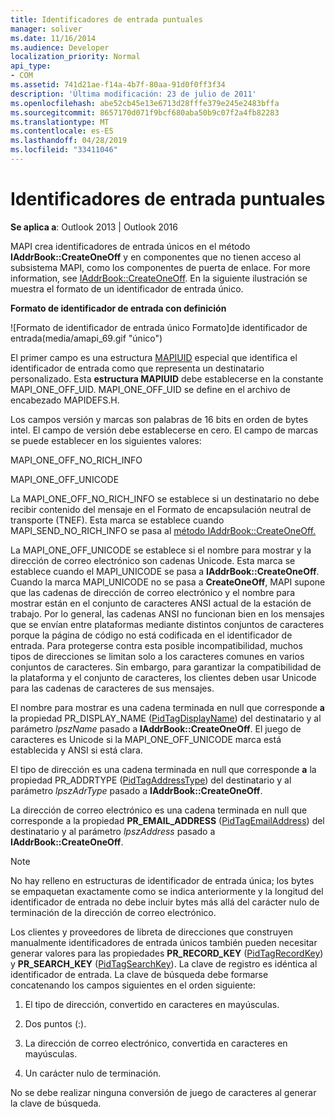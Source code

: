 ```yaml
---
title: Identificadores de entrada puntuales
manager: soliver
ms.date: 11/16/2014
ms.audience: Developer
localization_priority: Normal
api_type:
- COM
ms.assetid: 741d21ae-f14a-4b7f-80aa-91d0f0ff3f34
description: 'Última modificación: 23 de julio de 2011'
ms.openlocfilehash: abe52cb45e13e6713d28fffe379e245e2483bffa
ms.sourcegitcommit: 8657170d071f9bcf680aba50b9c07f2a4fb82283
ms.translationtype: MT
ms.contentlocale: es-ES
ms.lasthandoff: 04/28/2019
ms.locfileid: "33411046"
---
```

# <a name="one-off-entry-identifiers"></a>Identificadores de entrada puntuales
  
**Se aplica a**: Outlook 2013 | Outlook 2016 
  
MAPI crea identificadores de entrada únicos en el método **IAddrBook::CreateOneOff** y en componentes que no tienen acceso al subsistema MAPI, como los componentes de puerta de enlace. For more information, see [IAddrBook::CreateOneOff](iaddrbook-createoneoff.md). En la siguiente ilustración se muestra el formato de un identificador de entrada único.
  
**Formato de identificador de entrada con definición**
  
![Formato de identificador de entrada único Formato]de identificador de entrada(media/amapi_69.gif "único")
  
El primer campo es una estructura [MAPIUID](mapiuid.md) especial que identifica el identificador de entrada como que representa un destinatario personalizado. Esta **estructura MAPIUID** debe establecerse en la constante MAPI_ONE_OFF_UID. MAPI_ONE_OFF_UID se define en el archivo de encabezado MAPIDEFS.H. 
  
Los campos versión y marcas son palabras de 16 bits en orden de bytes intel. El campo de versión debe establecerse en cero. El campo de marcas se puede establecer en los siguientes valores:
  
MAPI_ONE_OFF_NO_RICH_INFO
  
MAPI_ONE_OFF_UNICODE
  
La MAPI_ONE_OFF_NO_RICH_INFO se establece si un destinatario no debe recibir contenido del mensaje en el Formato de encapsulación neutral de transporte (TNEF). Esta marca se establece cuando MAPI_SEND_NO_RICH_INFO se pasa al [método IAddrBook::CreateOneOff.](iaddrbook-createoneoff.md) 
  
La MAPI_ONE_OFF_UNICODE se establece si el nombre para mostrar y la dirección de correo electrónico son cadenas Unicode. Esta marca se establece cuando el MAPI_UNICODE se pasa a **IAddrBook::CreateOneOff**. Cuando la marca MAPI_UNICODE no se pasa a **CreateOneOff**, MAPI supone que las cadenas de dirección de correo electrónico y el nombre para mostrar están en el conjunto de caracteres ANSI actual de la estación de trabajo. Por lo general, las cadenas ANSI no funcionan bien en los mensajes que se envían entre plataformas mediante distintos conjuntos de caracteres porque la página de código no está codificada en el identificador de entrada. Para protegerse contra esta posible incompatibilidad, muchos tipos de direcciones se limitan solo a los caracteres comunes en varios conjuntos de caracteres. Sin embargo, para garantizar la compatibilidad de la plataforma y el conjunto de caracteres, los clientes deben usar Unicode para las cadenas de caracteres de sus mensajes.
  
El nombre para mostrar es una cadena terminada en null que corresponde **a** la propiedad PR_DISPLAY_NAME ([PidTagDisplayName](pidtagdisplayname-canonical-property.md)) del destinatario y al parámetro  _lpszName_ pasado a **IAddrBook::CreateOneOff**. El juego de caracteres es Unicode si la MAPI_ONE_OFF_UNICODE marca está establecida y ANSI si está clara. 
  
El tipo de dirección es una cadena terminada en null que corresponde **a** la propiedad PR_ADDRTYPE ([PidTagAddressType](pidtagaddresstype-canonical-property.md)) del destinatario y al parámetro  _lpszAdrType_ pasado a **IAddrBook::CreateOneOff**. 
  
La dirección de correo electrónico es una cadena terminada en null que corresponde a la propiedad **PR_EMAIL_ADDRESS** ([PidTagEmailAddress](pidtagemailaddress-canonical-property.md)) del destinatario y al parámetro  _lpszAddress_ pasado a **IAddrBook::CreateOneOff**. 
  
> [!NOTE]
> No hay relleno en estructuras de identificador de entrada única; los bytes se empaquetan exactamente como se indica anteriormente y la longitud del identificador de entrada no debe incluir bytes más allá del carácter nulo de terminación de la dirección de correo electrónico. 
  
Los clientes y proveedores de libreta de direcciones que construyen manualmente identificadores de entrada únicos también pueden necesitar generar valores para las propiedades **PR_RECORD_KEY** ([PidTagRecordKey](pidtagrecordkey-canonical-property.md)) y **PR_SEARCH_KEY** ([PidTagSearchKey](pidtagsearchkey-canonical-property.md)). La clave de registro es idéntica al identificador de entrada. La clave de búsqueda debe formarse concatenando los campos siguientes en el orden siguiente:
  
1. El tipo de dirección, convertido en caracteres en mayúsculas.
    
2. Dos puntos (:).
    
3. La dirección de correo electrónico, convertida en caracteres en mayúsculas.
    
4. Un carácter nulo de terminación.
    
No se debe realizar ninguna conversión de juego de caracteres al generar la clave de búsqueda.
  

